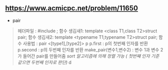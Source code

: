 https://www.acmicpc.net/problem/11650
---

* pair
> 헤더파일 : #include <utility>;
> 함수 생김새1: template <class T1,class T2>struct pair;
> 함수 생김새2: template <typename T1,typename T2>struct pair;
> 함수 사용법 : pair <[type1],[type2]> p
> p.first : p의 첫번째 인자를 반환
> p.second : p의 두번째 인자를 반환
> make_pair(변수1,변수2) : 변수 1과 변수 2가 들어간 pair를 만들어줌
*sort 알고리즘에 의해 정렬 가능 ( 첫번쨰 인자 기준 같으면 두번째 인자로 판단)*
d
